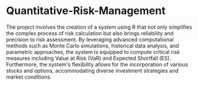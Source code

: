 # Quantitative-Risk-Management


The project involves the creation of a system using R that not only simplifies the complex process of risk calculation but also brings reliability and precision to risk assessment. By leveraging advanced computational methods such as Monte Carlo simulations, historical data analysis, and parametric approaches, the system is equipped to compute critical risk measures including Value at Risk (VaR) and Expected Shortfall (ES). Furthermore, the system's flexibility allows for the incorporation of various stocks and options, accommodating diverse investment strategies and market conditions.
